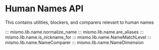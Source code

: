 # Human Names API

This contains utilities, blockers, and comparers relevant to human names

::: mismo.lib.name.normalize_name
::: mismo.lib.name.are_aliases
::: mismo.lib.name.is_nickname_for
::: mismo.lib.name.NameMatchLevel
::: mismo.lib.name.NameComparer
::: mismo.lib.name.NameDimension
